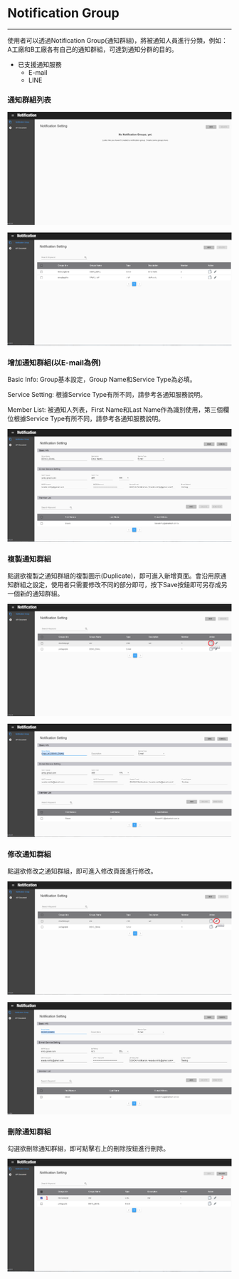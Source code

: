 # Notification Group

---

使用者可以透過Notification Group(通知群組)，將被通知人員進行分類，例如：A工廠和B工廠各有自己的通知群組，可達到通知分群的目的。

* 已支援通知服務
  * E-mail
  * LINE


### 通知群組列表

![](/assets/notify_home_nodata.png)

![](/assets/notify_group_list.png)

### 增加通知群組(以E-mail為例)

Basic Info: Group基本設定，Group Name和Service Type為必填。

Service Setting: 根據Service Type有所不同，請參考各通知服務說明。

Member List: 被通知人列表，First Name和Last Name作為識別使用，第三個欄位根據Service Type有所不同，請參考各通知服務說明。

![](/assets/notify_email.png)

### 複製通知群組

點選欲複製之通知群組的複製圖示(Duplicate)，即可進入新增頁面。會沿用原通知群組之設定，使用者只需要修改不同的部分即可，按下Save按鈕即可另存成另一個新的通知群組。

![](/assets/notify_group_dupbutton.png)

![](/assets/notify_group_duplicate.png)

### 修改通知群組

點選欲修改之通知群組，即可進入修改頁面進行修改。

![](/assets/notify_group_updatebutton.png)

![](/assets/notify_group_update.png)

### 刪除通知群組

勾選欲刪除通知群組，即可點擊右上的刪除按鈕進行刪除。

![](/assets/notify_group_delete.png)


